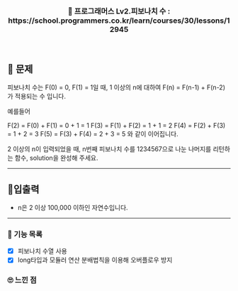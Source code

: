 <h3 align="center"> 
    📢 프로그래머스 Lv2.피보나치 수 : https://school.programmers.co.kr/learn/courses/30/lessons/12945
</h3>

<br>

## 🚀 문제

피보나치 수는 F(0) = 0, F(1) = 1일 때, 1 이상의 n에 대하여 F(n) = F(n-1) + F(n-2) 가 적용되는 수 입니다.

예를들어

F(2) = F(0) + F(1) = 0 + 1 = 1
F(3) = F(1) + F(2) = 1 + 1 = 2
F(4) = F(2) + F(3) = 1 + 2 = 3
F(5) = F(3) + F(4) = 2 + 3 = 5
와 같이 이어집니다.

2 이상의 n이 입력되었을 때, n번째 피보나치 수를 1234567으로 나눈 나머지를 리턴하는 함수, solution을 완성해 주세요.

---

## 🚦입출력

- n은 2 이상 100,000 이하인 자연수입니다.

---

### 📜 기능 목록

- [x] 피보나치 수열 사용
- [x] long타입과 모듈러 연산 분배법칙을 이용해 오버플로우 방지

### 🙄 느낀 점
